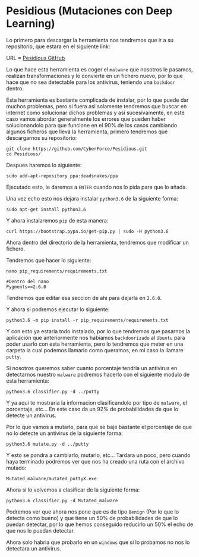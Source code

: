 # Pesidious (Mutaciones con Deep Learning)

Lo primero para descargar la herramienta nos tendremos que ir a su repositorio, que estara en el siguiente link:

URL = [Pesidious GitHub](https://github.com/CyberForce/Pesidious)

Lo que hace esta herramienta es coger el `malware` que nosotros le pasamos, realizan transformaciones y lo convierte en un fichero nuevo, por lo que hace que no sea detectable para los antivirus, teniendo una `backdoor` dentro.

Esta herramienta es bastante complicada de instalar, por lo que puede dar muchos problemas, pero si fuera asi solamente tendremos que buscar en internet como solucionar dichos problemas y asi sucesivamente, en este caso vamos abordar generalmente los errores que pueden haber solucionandolo para que funcione en el 90% de los casos cambiando algunos ficheros que lleva la herramienta, primero tendremos que descargarnos su repositorio:

```shell
git clone https://github.com/CyberForce/Pesidious.git
cd Pesidious/
```

Despues haremos lo siguiente:

```shell
sudo add-apt-repository ppa:deadsnakes/ppa
```

Ejecutado esto, le daremos a `ENTER` cuando nos lo pida para que lo añada.

Una vez echo esto nos dejara instalar `python3.6` de la siguiente forma:

```shell
sudo apt-get install python3.6
```

Y ahora instalaremos `pip` de esta manera:

```shell
curl https://bootstrap.pypa.io/get-pip.py | sudo -H python3.6
```

Ahora dentro del directorio de la herramienta, tendremos que modificar un fichero.

Tendremos que hacer lo siguiente:

```shell
nano pip_requirements/requirements.txt

#Dentro del nano
Pygments==2.6.0
```

Tendremos que editar esa seccion de ahi para dejarla en `2.6.0`.

Y ahora si podremos ejecutar lo siguiente:

```shell
python3.6 -m pip install -r pip_requirements/requirements.txt
```

Y con esto ya estaria todo instalado, por lo que tendremos que pasarnos la aplicacion que anteriormente nos habiamos `backdoorizado` al `Ubuntu` para poder usarlo con esta herramienta, pero lo tendremos que meter en una carpeta la cual podemos llamarlo como queramos, en mi caso la llamare `putty`.

Si nosotros queremos saber cuanto porcentaje tendria un antivirus en detectarnos nuestro `malware` podremos hacerlo con el siguiente modulo de esta herramienta:

```shell
python3.6 classifier.py -d ../putty
```

Y ya aqui te mostraria la informacion clasificandolo por tipo de `malware`, el porcentaje, etc... En este caso da un 92% de probabilidades de que lo detecte un antivirus.

Por lo que vamos a mutarlo, para que se baje bastante el porcentaje de que no lo detecte un antivirus de la siguiente forma:

```shell
python3.6 mutate.py -d ../putty
```

Y esto se pondra a cambiarlo, mutarlo, etc... Tardara un poco, pero cuando haya terminado podremos ver que nos ha creado una ruta con el archivo mutado:

```
Mutated_malware/mutated_puttyX.exe
```

Ahora si lo volvemos a clasificar de la siguiente forma:

```shell
python3.6 classifier.py -d Mutated_malware
```

Podremos ver que ahora nos pone que es de tipo `Benign` (Por lo que lo detecta como bueno) y que tiene un 50% de probabilidades de que lo puedan detectar, por lo que hemos conseguido reducirlo un 50% el echo de que nos lo puedan detectar.

Ahora solo habria que probarlo en un `windows` que si lo probamos no nos lo detectara un antivirus.
